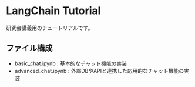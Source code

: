 # LangChain Tutorial
研究会講義用のチュートリアルです。


## ファイル構成
- basic_chat.ipynb : 基本的なチャット機能の実装
- advanced_chat.ipynb : 外部DBやAPIと連携した応用的なチャット機能の実装